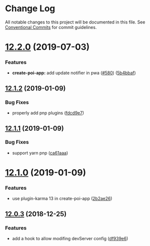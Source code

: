 # Change Log

All notable changes to this project will be documented in this file.
See [Conventional Commits](https://conventionalcommits.org) for commit guidelines.

# [12.2.0](https://github.com/egoist/poi/compare/create-poi-app@12.1.2...create-poi-app@12.2.0) (2019-07-03)

### Features

- **create-poi-app:** add update notifier in pwa ([#580](https://github.com/egoist/poi/issues/580)) ([5b4bbaf](https://github.com/egoist/poi/commit/5b4bbaf))

## [12.1.2](https://github.com/egoist/poi/compare/create-poi-app@12.1.1...create-poi-app@12.1.2) (2019-01-09)

### Bug Fixes

- properly add pnp plugins ([fdcd9e7](https://github.com/egoist/poi/commit/fdcd9e7))

## [12.1.1](https://github.com/egoist/poi/compare/create-poi-app@12.1.0...create-poi-app@12.1.1) (2019-01-09)

### Bug Fixes

- support yarn pnp ([ca61aaa](https://github.com/egoist/poi/commit/ca61aaa))

# [12.1.0](https://github.com/egoist/poi/compare/create-poi-app@12.0.3...create-poi-app@12.1.0) (2019-01-09)

### Features

- use plugin-karma 13 in create-poi-app ([2b2ae26](https://github.com/egoist/poi/commit/2b2ae26))

## [12.0.3](https://github.com/egoist/poi/compare/create-poi-app@12.0.2...create-poi-app@12.0.3) (2018-12-25)

### Features

- add a hook to allow modifing devServer config ([df939e6](https://github.com/egoist/poi/commit/df939e6))
